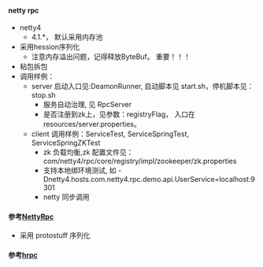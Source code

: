 
#### netty rpc
* netty4 
    * 4.1.*， 默认采用内存池
* 采用hession序列化
    * 注意内存溢出问题，记得释放ByteBuf。  重要！！！
* 粘包拆包
* 调用样例：
    * server 启动入口见:DeamonRunner, 启动脚本见 start.sh，停机脚本见：stop.sh
        * 服务自动治理, 见 RpcServer
        * 是否注册到zk上，见参数：registryFlag， 入口在 resources/server.properties。
    * client 调用样例：ServiceTest, ServiceSpringTest, ServiceSpringZKTest
        * zk 负载均衡,zk 配置文件见：com/netty4/rpc/core/registry/impl/zookeeper/zk.properties
        * 支持本地绑环境测试, 如 -Dnetty4.hosts.com.netty4.rpc.demo.api.UserService=localhost:9301
        * netty 同步调用


#### 参考[NettyRpc](https://github.com/luxiaoxun/NettyRpc)
* 采用 protostuff 序列化

#### 参考[hrpc](https://github.com/hshenCode/hrpc)
